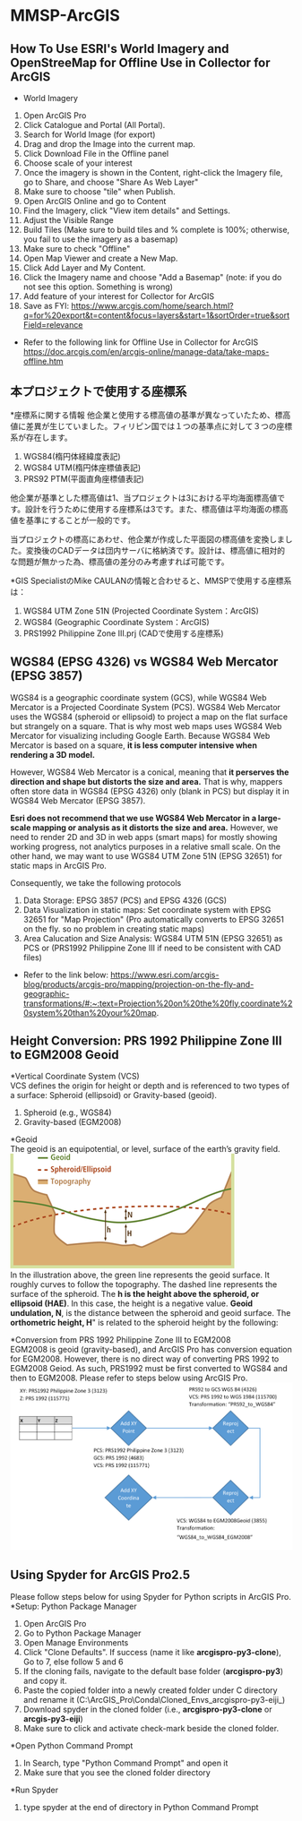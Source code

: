 # MMSP-ArcGIS


## How To Use ESRI's World Imagery and OpenStreeMap for Offline Use in Collector for ArcGIS

* World Imagery
1. Open ArcGIS Pro
2. Click Catalogue and Portal (All Portal).
3. Search for World Image (for export)
4. Drag and drop the Image into the current map.
5. Click Download File in the Offline panel
6. Choose scale of your interest
7. Once the imagery is shown in the Content, right-click the Imagery file, go to Share, and choose "Share As Web Layer"
8. Make sure to choose "tile" when Publish.
9. Open ArcGIS Online and go to Content
10. Find the Imagery, click "View item details" and Settings.
11. Adjust the Visible Range
12. Build Tiles (Make sure to build tiles and % complete is 100%; otherwise, you fail to use the imagery as a basemap)
13. Make sure to check "Offline"
14. Open Map Viewer and create a New Map.
15. Click Add Layer and My Content.
16. Click the Imagery name and choose "Add a Basemap" (note: if you do not see this option. Something is wrong)
17. Add feature of your interest for Collector for ArcGIS
18. Save as
FYI: https://www.arcgis.com/home/search.html?q=for%20export&t=content&focus=layers&start=1&sortOrder=true&sortField=relevance

* Refer to the following link for Offline Use in Collector for ArcGIS
https://doc.arcgis.com/en/arcgis-online/manage-data/take-maps-offline.htm

## 本プロジェクトで使用する座標系
*座標系に関する情報
他企業と使用する標高値の基準が異なっていたため、標高値に差異が生じていました。フィリピン国では１つの基準点に対して３つの座標系が存在します。
1. WGS84(楕円体経緯度表記)
2. WGS84 UTM(楕円体座標値表記)
3. PRS92 PTM(平面直角座標値表記)

他企業が基準とした標高値は1、当プロジェクトは3における平均海面標高値です。設計を行うために使用する座標系は3です。また、標高値は平均海面の標高値を基準にすることが一般的です。

当プロジェクトの標高にあわせ、他企業が作成した平面図の標高値を変換しました。変換後のCADデータは団内サーバに格納済です。設計は、標高値に相対的な問題が無かった為、標高値の差分のみ考慮すれば可能です。

*GIS SpecialistのMike CAULANの情報と合わせると、MMSPで使用する座標系は：
1. WGS84 UTM Zone 51N (Projected Coordinate System：ArcGIS)
2. WGS84 (Geographic Coordinate System：ArcGIS)
3. PRS1992 Philippine Zone III.prj (CADで使用する座標系)

## WGS84 (EPSG 4326) vs WGS84 Web Mercator (EPSG 3857)
WGS84 is a geographic coordinate system (GCS), while WGS84 Web Mercator is a Projected Coordinate System (PCS). WGS84 Web Mercator uses the WGS84 (spheroid or ellipsoid) to project a map on the flat surface but strangely on a square. That is why most web maps uses WGS84 Web Mercator for visualizing including Google Earth. Because WGS84 Web Mercator is based on a square, **it is less computer intensive when rendering a 3D model.**

However, WGS84 Web Mercator is a conical, meaning that **it perserves the direction and shape but distorts the size and area.** That is why, mappers often store data in WGS84 (EPSG 4326) only (blank in PCS) but display it in WGS84 Web Mercator (EPSG 3857).

**Esri does not recommend that we use WGS84 Web Mercator in a large-scale mapping or analysis as it distorts the size and area.**
However, we need to render 2D and 3D in web apps (smart maps) for mostly showing working progress, not analytics purposes in a relative small scale. On the other hand, we may want to use WGS84 UTM Zone 51N (EPSG 32651) for static maps in ArcGIS Pro.

Consequently, we take the following protocols

1. Data Storage: EPSG 3857 (PCS) and EPSG 4326 (GCS)
2. Data Visualization in static maps: Set coordinate system with EPSG 32651 for "Map Projection" (Pro automatically converts to EPSG 32651 on the fly. so no problem in creating static maps)
3. Area Calucation and Size Analysis: WGS84 UTM 51N (EPSG 32651) as PCS or (PRS1992 Philippine Zone III if need to be consistent with CAD files)

* Refer to the link below:
https://www.esri.com/arcgis-blog/products/arcgis-pro/mapping/projection-on-the-fly-and-geographic-transformations/#:~:text=Projection%20on%20the%20fly,coordinate%20system%20than%20your%20map.

## Height Conversion: PRS 1992 Philippine Zone III to EGM2008 Geoid
*Vertical Coordinate System (VCS)  
VCS defines the origin for height or depth and is referenced to two types of a surface: Spheroid (ellipsoid) or Gravity-based (geoid).
1. Spheroid (e.g., WGS84)
2. Gravity-based (EGM2008)

*Geoid  
The geoid is an equipotential, or level, surface of the earth’s gravity field.
![Geoid](https://github.com/EijiGorilla/MMSP-ArcGIS/blob/master/Geoid%20Height.gif)  
In the illustration above, the green line represents the geoid surface. It roughly curves to follow the topography. The dashed line represents the surface of the spheroid. The **h is the height above the spheroid, or ellipsoid (HAE)**. In this case, the height is a negative value. **Geoid undulation, N**, is the distance between the spheroid and geoid surface. The **orthometric height, H**" is related to the spheroid height by the following:

*Conversion from PRS 1992 Philippine Zone III to EGM2008    
EGM2008 is geoid (gravity-based), and ArcGIS Pro has conversion equation for EGM2008. However, there is no direct way of converting PRS 1992 to EGM2008 Geiod. As such, PRS1992 must be first converted to WGS84 and then to EGM2008. Please refer to steps below using ArcGIS Pro.  
![Conversion Figure](https://github.com/EijiGorilla/MMSP-ArcGIS/blob/master/Illustration%20of%20VCS%20PRS92%20to%20EGM2008Geoid.png)  

## Using Spyder for ArcGIS Pro2.5
Please follow steps below for using Spyder for Python scripts in ArcGIS Pro.  
*Setup: Python Package Manager  
1. Open ArcGIS Pro
2. Go to Python Package Manager
3. Open Manage Environments
4. Click "Clone Defaults". If success (name it like **arcgispro-py3-clone**), Go to 7, else follow 5 and 6
5. If the cloning fails, navigate to the default base folder (**arcgispro-py3**) and copy it.
6. Paste the copied folder into a newly created folder under C directory and rename it (C:\ArcGIS_Pro\Conda\Cloned_Envs\_arcgispro-py3-eiji_)
7. Download spyder in the cloned folder (i.e., **arcgispro-py3-clone** or **arcgis-py3-eiji**)
8. Make sure to click and activate check-mark beside the cloned folder.

*Open Python Command Prompt
1. In Search, type "Python Command Prompt" and open it
2. Make sure that you see the cloned folder directory

*Run Spyder
1. type spyder at the end of directory in Python Command Prompt
